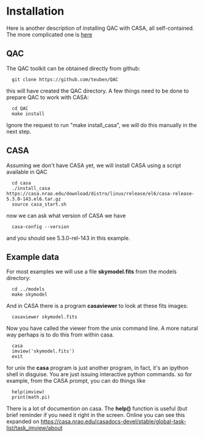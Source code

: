 # Installation

Here is another description of installing QAC with CASA, all self-contained.
The more complicated one is [here](../INSTALL.md)


## QAC

The QAC toolkit can be obtained directly from github:

      git clone https://github.com/teuben/QAC

this will have created the QAC directory.   A few things need to be done to prepare QAC to work with CASA:

      cd QAC
      make install

Ignore the request to run "make install_casa", we will do this manually in the next step.
     

## CASA

Assuming we don't have CASA yet, we will install CASA using a script available in QAC

      cd casa
      ./install_casa https://casa.nrao.edu/download/distro/linux/release/el6/casa-release-5.3.0-143.el6.tar.gz
      source casa_start.sh

now we can ask what version of CASA we have

      casa-config --version

and you should see 5.3.0-rel-143 in this example.

## Example data

For most examples we will use a file **skymodel.fits** from the models directory:

      cd ../models
      make skymodel

And in CASA there is a program **casaviewer** to look at these fits images:

      casaviewer skymodel.fits

Now you have called the viewer from the unix command line. A more natural way perhaps is
to do this from within casa.

      casa
      imview('skymodel.fits')
      exit

for unix the **casa** program is just another program, in fact, it's an ipython shell in disguise. You
are just issuing interactive python commands. so for example, from the CASA prompt, you can do
things like

      help(imview)
      print(math.pi)

There is a lot of  documention on casa. The **help()** function is useful (but brief reminder if you need
it right in the screen. Online you can see this expanded on
https://casa.nrao.edu/casadocs-devel/stable/global-task-list/task_imview/about
      
